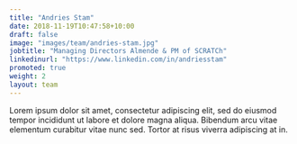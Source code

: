 ```yaml
---
title: "Andries Stam"
date: 2018-11-19T10:47:58+10:00
draft: false
image: "images/team/andries-stam.jpg"
jobtitle: "Managing Directors Almende & PM of SCRATCh"
linkedinurl: "https://www.linkedin.com/in/andriesstam"
promoted: true
weight: 2
layout: team
---
```


Lorem ipsum dolor sit amet, consectetur adipiscing elit, sed do eiusmod tempor incididunt ut labore et dolore magna aliqua. Bibendum arcu vitae elementum curabitur vitae nunc sed. Tortor at risus viverra adipiscing at in.
